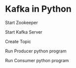 # Kafka in Python
Start Zookeeper

Start Kafka Server

Create Topic

Run Producer python program

Run Consumer python program
